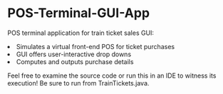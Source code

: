 # POS-Terminal-GUI-App

POS terminal application for train ticket sales GUI:

<li>Simulates a virtual front-end POS for ticket purchases</li>
<li>GUI offers user-interactive drop downs</li>
<li>Computes and outputs purchase details</li>

Feel free to examine the source code or run this in an IDE to witness its execution! Be sure to run from TrainTickets.java.
